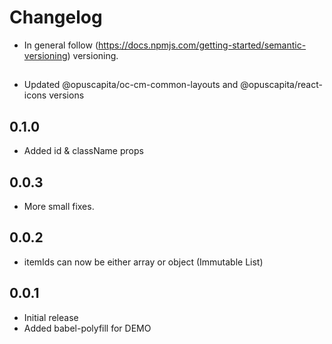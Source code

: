 # Changelog

* In general follow (https://docs.npmjs.com/getting-started/semantic-versioning) versioning.

## <next>
* Updated @opuscapita/oc-cm-common-layouts and @opuscapita/react-icons versions

## 0.1.0
* Added id & className props

## 0.0.3
* More small fixes.

## 0.0.2 
* itemIds can now be either array or object (Immutable List)

## 0.0.1
* Initial release
* Added babel-polyfill for DEMO
